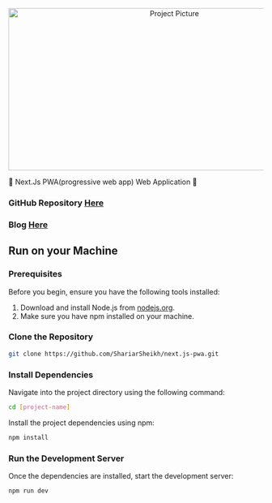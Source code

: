<p align="center">
  <img src="https://i.ibb.co/GTBZQcT/Screenshot-2023-09-13-111219.png" height="320" width="640" title="Project Picture">
</p>

🌟 Next.Js PWA(progressive web app) Web Application 🌟

### GitHub Repository [Here](https://github.com/ShariarSheikh/next.js-pwa.git)

### Blog [Here](https://medium.com/@shariar.explore/building-next-js-pwa-supercharge-your-web-app-experience-1954c8f17ac0)

## Run on your Machine

### Prerequisites
Before you begin, ensure you have the following tools installed:

 1. Download and install Node.js from [nodejs.org](https://nodejs.org/en).
 2. Make sure you have npm installed on your machine.


     
### Clone the Repository
```bash
git clone https://github.com/ShariarSheikh/next.js-pwa.git
```

### Install Dependencies
Navigate into the project directory using the following command:
```bash
cd [project-name]
```
Install the project dependencies using npm:
```bash
npm install
```

### Run the Development Server
Once the dependencies are installed, start the development server:
```bash
npm run dev
```

